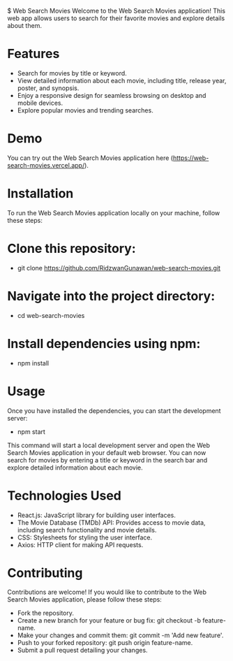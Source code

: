 $ Web Search Movies
Welcome to the Web Search Movies application! This web app allows users to search for their favorite movies and explore details about them.

# Features
- Search for movies by title or keyword.
- View detailed information about each movie, including title, release year, poster, and synopsis.
- Enjoy a responsive design for seamless browsing on desktop and mobile devices.
- Explore popular movies and trending searches.
  
# Demo
You can try out the Web Search Movies application here (https://web-search-movies.vercel.app/).

# Installation
To run the Web Search Movies application locally on your machine, follow these steps:

# Clone this repository:

- git clone https://github.com/RidzwanGunawan/web-search-movies.git

# Navigate into the project directory:

- cd web-search-movies

# Install dependencies using npm:

- npm install

# Usage
Once you have installed the dependencies, you can start the development server:

- npm start
  
This command will start a local development server and open the Web Search Movies application in your default web browser. You can now search for movies by entering a title or keyword in the search bar and explore detailed information about each movie.

# Technologies Used
- React.js: JavaScript library for building user interfaces.
- The Movie Database (TMDb) API: Provides access to movie data, including search functionality and movie details.
- CSS: Stylesheets for styling the user interface.
- Axios: HTTP client for making API requests.
  
# Contributing
Contributions are welcome! If you would like to contribute to the Web Search Movies application, please follow these steps:

- Fork the repository.
- Create a new branch for your feature or bug fix: git checkout -b feature-name.
- Make your changes and commit them: git commit -m 'Add new feature'.
- Push to your forked repository: git push origin feature-name.
- Submit a pull request detailing your changes.
